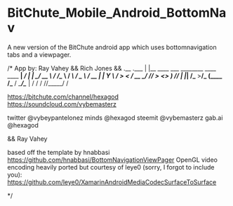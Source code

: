 # BitChute_Mobile_Android_BottomNav
A new version of the BitChute android app which uses bottomnavigation tabs and a viewpager.

/* App by:
    Ray Vahey
   && Rich Jones &&
.__                                             .___
|  |__   ____ ___  ________     ____   ____   __| _/
|  |  \_/ __ \\  \/  /\__  \   / ___\ /  _ \ / __ | 
|   Y  \  ___/ >    <  / __ \_/ /_/  >  <_> ) /_/ | 
|___|  /\___  >__/\_ \(____  /\___  / \____/\____ | 
     \/     \/      \/     \//_____/             \/ 

https://bitchute.com/channel/hexagod
https://soundcloud.com/vybemasterz

twitter @vybeypantelonez
minds @hexagod
steemit @vybemasterz
gab.ai @hexagod

&& Ray Vahey

based off the template by hnabbasi
https://github.com/hnabbasi/BottomNavigationViewPager
OpenGL video encoding heavily ported but courtesy of leye0 (sorry, I forgot to include you):
https://github.com/leye0/XamarinAndroidMediaCodecSurfaceToSurface

 */
